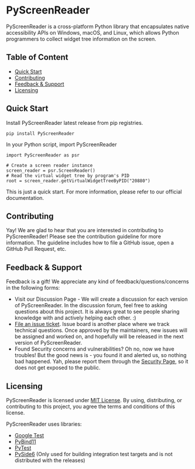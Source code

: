 # PyScreenReader
PyScreenReader is a cross-platform Python library that encapsulates native accessibility APIs on Windows, macOS, and Linux, which allows Python programmers to collect widget tree information on the screen. 

## Table of Content

- [Quick Start](#quick-start)
- [Contributing](#contributing)
- [Feedback & Support](#feedback--support)
- [Licensing](#licensing)


## Quick Start
Install PyScreenReader latest release from pip registries.
```shell
pip install PyScreenReader
```

In your Python script, import PyScreenReader
```
import PyScreenReader as psr

# Create a screen reader instance
screen_reader = psr.ScreenReader()
# Read the virtual widget tree by program's PID
root = screen_reader.getVirtualWidgetTreeByPID("20880")
```

[//]: # (TODO #15, link our documentation once the doc system is up)
This is just a quick start. For more information, please refer to our official documentation.

[//]: # (TODO #19 Until integration test PR is merged, then we can link this to e2e test cases)
[//]: # (You can see more examples from our [integration test cases]&#40;tests&#41;)

## Contributing

[//]: # (TODO #35, link to our contributing guideline)
Yay! We are glad to hear that you are interested in contributing to PyScreenReader! Please see the contribution guideline
for more information. The guideline includes how to file a GitHub issue, open a GitHub Pull Request, etc.

## Feedback & Support
Feedback is a gift! We appreciate any kind of feedback/questions/concerns in the following forms:  
- Visit our Discussion Page - We will create a discussion for each version of PyScreenReader. In the discussion forum, feel
free to asking questions about this project. It is always great to see people sharing knowledge with and actively helping each other. :)
- [File an issue ticket](https://github.com/Lmh-java/PyScreenReader/issues). Issue board is another place where we track technical questions.
Once approved by the maintainers, new issues will be assigned and worked on, and hopefully will be released in the next version of PyScreenReader.
- Found Security concerns and vulnerabilities? Oh no, now we have troubles! But the good news is - you found it and alerted us, so nothing bad happened. Yah, please report them through the [Security Page](https://github.com/Lmh-java/PyScreenReader/security),
so it does not get exposed to the public.

## Licensing
PyScreenReader is licensed under [MIT License](LICENSE).
By using, distributing, or contributing to this project, you agree the terms and conditions of this license.  

PyScreenReader uses libraries:  
- [Google Test](https://github.com/google/googletest)  
- [PyBind11](https://github.com/pybind/pybind11)
- [PyTest](https://docs.pytest.org/en/stable/)
- [PySide6](https://pypi.org/project/PySide6/) (Only used for building integration test targets and is not distributed with the releases)
